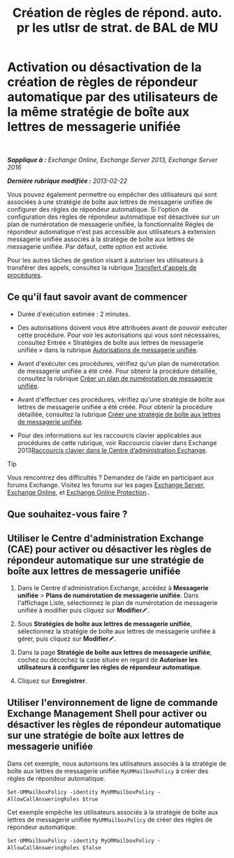 ﻿---
title: 'Création de règles de répond. auto. pr les utlsr de strat. de BAL de MU'
TOCTitle: Activation ou désactivation de la création de règles de répondeur automatique par des utilisateurs de la même stratégie de boîte aux lettres de messagerie unifiée
ms:assetid: e44acaa6-d5a8-41e8-94aa-100be0bd6391
ms:mtpsurl: https://technet.microsoft.com/fr-fr/library/Dd351209(v=EXCHG.150)
ms:contentKeyID: 50555505
ms.date: 04/24/2018
mtps_version: v=EXCHG.150
ms.translationtype: HT
---

# Activation ou désactivation de la création de règles de répondeur automatique par des utilisateurs de la même stratégie de boîte aux lettres de messagerie unifiée

 

_**Sapplique à :** Exchange Online, Exchange Server 2013, Exchange Server 2016_

_**Dernière rubrique modifiée :** 2013-02-22_

Vous pouvez également permettre ou empêcher des utilisateurs qui sont associées à une stratégie de boîte aux lettres de messagerie unifiée de configurer des règles de répondeur automatique. Si l'option de configuration des règles de répondeur automatique est désactivée sur un plan de numérotation de messagerie unifiée, la fonctionnalité Règles de répondeur automatique n'est pas accessible aux utilisateurs à extension messagerie unifiée associés à la stratégie de boîte aux lettres de messagerie unifiée. Par défaut, cette option est activée.

Pour les autres tâches de gestion visant à autoriser les utilisateurs à transférer des appels, consultez la rubrique [Transfert d'appels de procédures](forwarding-calls-procedures-exchange-2013-help.md).

## Ce qu'il faut savoir avant de commencer

  - Durée d'exécution estimée : 2 minutes.

  - Des autorisations doivent vous être attribuées avant de pouvoir exécuter cette procédure. Pour voir les autorisations qui vous sont nécessaires, consultez Entrée « Stratégies de boîte aux lettres de messagerie unifiée » dans la rubrique [Autorisations de messagerie unifiée](unified-messaging-permissions-exchange-2013-help.md).

  - Avant d'exécuter ces procédures, vérifiez qu'un plan de numérotation de messagerie unifiée a été créé. Pour obtenir la procédure détaillée, consultez la rubrique [Créer un plan de numérotation de messagerie unifiée](create-a-um-dial-plan-exchange-2013-help.md).

  - Avant d'effectuer ces procédures, vérifiez qu'une stratégie de boîte aux lettres de messagerie unifiée a été créée. Pour obtenir la procédure détaillée, consultez la rubrique [Créer une stratégie de boîte aux lettres de messagerie unifiée](create-a-um-mailbox-policy-exchange-2013-help.md).

  - Pour des informations sur les raccourcis clavier applicables aux procédures de cette rubrique, voir Raccourcis clavier dans Exchange 2013[Raccourcis clavier dans le Centre d’administration Exchange](keyboard-shortcuts-in-the-exchange-admin-center-exchange-online-protection-help.md).

> [!TIP]
> Vous rencontrez des difficultés ? Demandez de l’aide en participant aux forums Exchange. Visitez les forums sur les pages <a href="https://go.microsoft.com/fwlink/p/?linkid=60612">Exchange Server</a>, <a href="https://go.microsoft.com/fwlink/p/?linkid=267542">Exchange Online</a>, et <a href="https://go.microsoft.com/fwlink/p/?linkid=285351">Exchange Online Protection</a>..


## Que souhaitez-vous faire ?

## Utiliser le Centre d'administration Exchange (CAE) pour activer ou désactiver les règles de répondeur automatique sur une stratégie de boîte aux lettres de messagerie unifiée

1.  Dans le Centre d'administration Exchange, accédez à **Messagerie unifiée** \> **Plans de numérotation de messagerie unifiée**. Dans l'affichage Liste, sélectionnez le plan de numérotation de messagerie unifiée à modifier puis cliquez sur **Modifier**![Icône Modifier](images/Bb124582.6f53ccb2-1f13-4c02-bea0-30690e6ea71d(EXCHG.150).gif "Icône Modifier").

2.  Sous **Stratégies de boîte aux lettres de messagerie unifiée**, sélectionnez la stratégie de boîte aux lettres de messagerie unifiée à gérer, puis cliquez sur **Modifier**![Icône Modifier](images/Bb124582.6f53ccb2-1f13-4c02-bea0-30690e6ea71d(EXCHG.150).gif "Icône Modifier").

3.  Dans la page **Stratégie de boîte aux lettres de messagerie unifiée**, cochez ou décochez la case située en regard de **Autoriser les utilisateurs à configurer les règles de répondeur automatique**.

4.  Cliquez sur **Enregistrer**.

## Utiliser l'environnement de ligne de commande Exchange Management Shell pour activer ou désactiver les règles de répondeur automatique sur une stratégie de boîte aux lettres de messagerie unifiée

Dans cet exemple, nous autorisons les utilisateurs associés à la stratégie de boîte aux lettres de messagerie unifiée `MyUMMailboxPolicy` à créer des règles de répondeur automatique.

    Set-UMMailboxPolicy -identity MyUMMailboxPolicy -AllowCallAnsweringRules $true

Cet exemple empêche les utilisateurs associés à la stratégie de boîte aux lettres de messagerie unifiée `MyUMMailboxPolicy` de créer des règles de répondeur automatique.

    Set-UMMailboxPolicy -identity MyUMMailboxPolicy -AllowCallAnsweringRules $false

